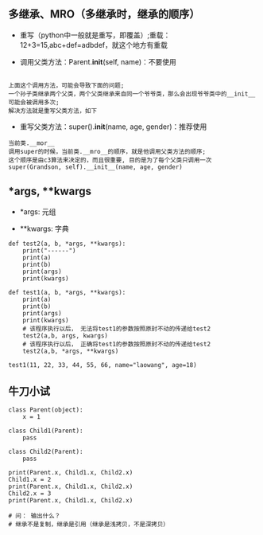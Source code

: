 ## 多继承、MRO（多继承时，继承的顺序）

- 重写（python中一般就是重写，即覆盖）;重载：12+3=15,abc+def=adbdef，就这个地方有重载

- 调用父类方法：Parent.__init__(self, name)：不要使用

```

上面这个调用方法，可能会导致下面的问题;
一个孙子类继承两个父类，两个父类继承来自同一个爷爷类，那么会出现爷爷类中的__init__可能会被调用多次;
解决方法就是重写父类方法，如下

```

- 重写父类方法：super().__init__(name, age, gender)：推荐使用

```
当前类.__mor__
调用super的时候，当前类.__mro__的顺序，就是他调用父类方法的顺序;
这个顺序是由c3算法来决定的，而且很重要, 目的是为了每个父类只调用一次
super(Grandson, self).__init__(name, age, gender)
```

## *args, **kwargs

- *args: 元组

- **kwargs: 字典

```python3
def test2(a, b, *args, **kwargs):
    print("------")
    print(a)
    print(b)
    print(args)
    print(kwargs)

def test1(a, b, *args, **kwargs):
    print(a)
    print(b)
    print(args)
    print(kwargs)
    # 该程序执行以后， 无法将test1的参数按照原封不动的传递给test2
    test2(a,b, args, kwargs)
    # 该程序执行以后， 正确将test1的参数按照原封不动的传递给test2
    test2(a,b, *args, **kwargs)

test1(11, 22, 33, 44, 55, 66, name="laowang", age=18)

```

## 牛刀小试

```python3
class Parent(object):
    x = 1

class Child1(Parent):
    pass

class Child2(Parent):
    pass

print(Parent.x, Child1.x, Child2.x)
Child1.x = 2
print(Parent.x, Child1.x, Child2.x)
Child2.x = 3
print(Parent.x, Child1.x, Child2.x)

# 问： 输出什么？
# 继承不是复制，继承是引用（继承是浅拷贝，不是深拷贝）
```
